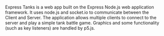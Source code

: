 Express Tanks is a web app built on the Express Node.js web application framework.  It uses node.js and socket.io to communicate between the Client and Server.  The application allows multiple clients to connect to the server and play a simple tank battle game.  Graphics and some functionality (such as key listeners) are handled by p5.js.
